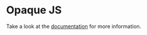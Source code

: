 # Opaque JS

Take a look at the [documentation](opaquejs.gitlab.com/documentation) for more information.